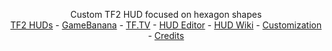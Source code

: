 <!-- TITLE -->

<p align="center">
  <p align="center">
    Custom TF2 HUD focused on hexagon shapes
    <br />
    <a href="https://tf2huds.dev/hud/HExHUD">TF2 HUDs</a>
    -
    <a href="https://gamebanana.com/mods/298232">GameBanana</a>
    -
    <a href="https://www.teamfortress.tv/59727/hexhud">TF.TV</a>
    -
    <a href="https://github.com/CriticalFlaw/TF2HUD.Editor/releases/latest">HUD Editor</a>
    -
    <a href="https://github.com/Hypnootize/hexhud/wiki">HUD Wiki</a>
    -
    <a href="https://github.com/Hypnootize/hexhud/wiki/Customization">Customization</a>
    -
    <a href="https://github.com/Hypnootize/hexhud/wiki/Credits">Credits</a>
  </p>
</p>
